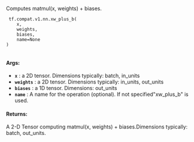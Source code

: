 Computes matmul(x, weights) + biases.

```
 tf.compat.v1.nn.xw_plus_b(
    x,
    weights,
    biases,
    name=None
)
 
```

#### Args:
- **`x`** : a 2D tensor.  Dimensions typically: batch, in_units
- **`weights`** : a 2D tensor.  Dimensions typically: in_units, out_units
- **`biases`** : a 1D tensor.  Dimensions: out_units
- **`name`** : A name for the operation (optional).  If not specified"xw_plus_b" is used.


#### Returns:
A 2-D Tensor computing matmul(x, weights) + biases.Dimensions typically: batch, out_units.

